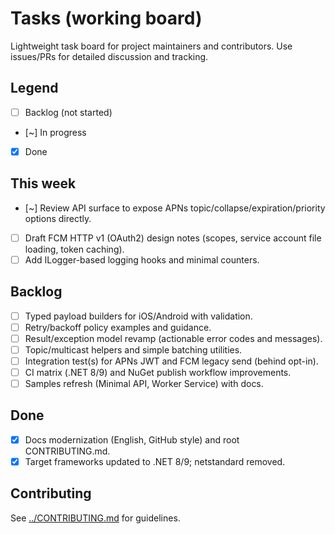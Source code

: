 # Tasks (working board)

Lightweight task board for project maintainers and contributors. Use issues/PRs for detailed discussion and tracking.

## Legend
- [ ] Backlog (not started)
- [~] In progress
- [x] Done

## This week
- [~] Review API surface to expose APNs topic/collapse/expiration/priority options directly.
- [ ] Draft FCM HTTP v1 (OAuth2) design notes (scopes, service account file loading, token caching).
- [ ] Add ILogger-based logging hooks and minimal counters.

## Backlog
- [ ] Typed payload builders for iOS/Android with validation.
- [ ] Retry/backoff policy examples and guidance.
- [ ] Result/exception model revamp (actionable error codes and messages).
- [ ] Topic/multicast helpers and simple batching utilities.
- [ ] Integration test(s) for APNs JWT and FCM legacy send (behind opt-in).
- [ ] CI matrix (.NET 8/9) and NuGet publish workflow improvements.
- [ ] Samples refresh (Minimal API, Worker Service) with docs.

## Done
- [x] Docs modernization (English, GitHub style) and root CONTRIBUTING.md.
- [x] Target frameworks updated to .NET 8/9; netstandard removed.

## Contributing
See [../CONTRIBUTING.md](../CONTRIBUTING.md) for guidelines.
